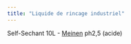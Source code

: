 ```yaml
---
title: "Liquide de rincage industriel"
---
```


Self-Sechant 10L - [Meinen](notes/utilisateurs/fournisseurs/Meinen.md) ph2,5 (acide)